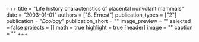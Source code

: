 +++
title = "Life history characteristics of placental nonvolant mammals"
date = "2003-01-01"
authors = ["S. Ernest"]
publication_types = ["2"]
publication = "_Ecology_"
publication_short = ""
image_preview = ""
selected = false
projects = []
math = true
highlight = true
[header]
image = ""
caption = ""
+++

